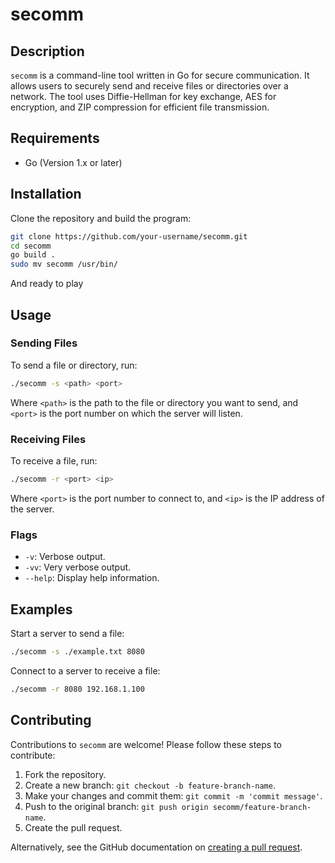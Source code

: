 # secomm

## Description
`secomm` is a command-line tool written in Go for secure communication. It
allows users to securely send and receive files or directories over a network.
The tool uses Diffie-Hellman for key exchange, AES for encryption, and ZIP
compression for efficient file transmission.

## Requirements
- Go (Version 1.x or later)

## Installation
Clone the repository and build the program:

```bash
git clone https://github.com/your-username/secomm.git
cd secomm
go build .
sudo mv secomm /usr/bin/
```

And ready to play

## Usage
### Sending Files
To send a file or directory, run:

```bash
./secomm -s <path> <port>
```

Where `<path>` is the path to the file or directory you want to send, and
`<port>` is the port number on which the server will listen.

### Receiving Files
To receive a file, run:

```bash
./secomm -r <port> <ip>
```

Where `<port>` is the port number to connect to, and `<ip>` is the IP address
of the server.

### Flags
- `-v`: Verbose output.
- `-vv`: Very verbose output.
- `--help`: Display help information.

## Examples
Start a server to send a file:

```bash
./secomm -s ./example.txt 8080
```

Connect to a server to receive a file:

```bash
./secomm -r 8080 192.168.1.100
```

## Contributing
Contributions to `secomm` are welcome! Please follow these steps to contribute:
1. Fork the repository.
2. Create a new branch: `git checkout -b feature-branch-name`.
3. Make your changes and commit them: `git commit -m 'commit message'`.
4. Push to the original branch: `git push origin secomm/feature-branch-name`.
5. Create the pull request.

Alternatively, see the GitHub documentation on [creating a pull request](https://help.github.com/articles/creating-a-pull-request/).
